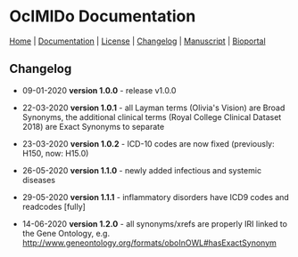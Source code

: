 # OcIMIDo Documentation

[Home](README.md) | [Documentation](MIRO) | [License](LICENSE) | [Changelog](CHANGELOG) | [Manuscript](https://doi.org/10.1016/j.compbiomed.2021.104542) | [Bioportal](https://bioportal.bioontology.org/ontologies/OCIMIDO)

## Changelog

* 09-01-2020 **version 1.0.0** - release v1.0.0

* 22-03-2020 **version 1.0.1** - all Layman terms (Olivia's Vision) are Broad Synonyms, the additional clinical terms (Royal College Clinical Dataset 2018) are Exact Synonyms to separate

* 23-03-2020 **version 1.0.2** - ICD-10 codes are now fixed (previously: H150, now: H15.0)

* 26-05-2020 **version 1.1.0** - newly added infectious and systemic diseases

* 29-05-2020 **version 1.1.1** - inflammatory disorders have ICD9 codes and readcodes [fully]

* 14-06-2020 **version 1.2.0** - all synonyms/xrefs are properly IRI linked to the Gene Ontology, e.g. http://www.geneontology.org/formats/oboInOWL#hasExactSynonym
